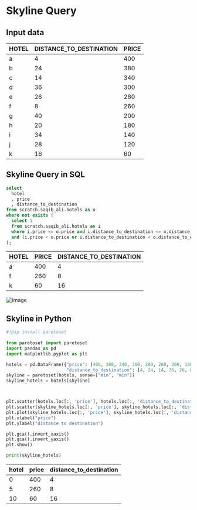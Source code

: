 # Skyline Query

## Input data

| HOTEL | DISTANCE_TO_DESTINATION | PRICE |
|-------|-------------------------|-------|
| a     | 4                       | 400   |
| b     | 24                      | 380   |
| c     | 14                      | 340   |
| d     | 36                      | 300   |
| e     | 26                      | 280   |
| f     | 8                       | 260   |
| g     | 40                      | 200   |
| h     | 20                      | 180   |
| i     | 34                      | 140   |
| j     | 28                      | 120   |
| k     | 16                      | 60    |

## Skyline Query in SQL

```sql
select 
  hotel
  , price
  , distance_to_destination
from scratch.saqib_ali.hotels as o
where not exists (
  select 1
  from scratch.saqib_ali.hotels as i
  where i.price <= o.price and i.distance_to_destination <= o.distance_to_destination
  and (i.price < o.price or i.distance_to_destination < o.distance_to_destination)
);
```

| HOTEL | PRICE | DISTANCE_TO_DESTINATION |
|-------|-------|-------------------------|
| a     | 400   | 4                       |
| f     | 260   | 8                       |
| k     | 60    | 16                      |


![image](https://github.com/structured-query-language/structured-query-language.github.io/assets/121721444/62ca294d-82b6-4418-a21a-334b182462ad)

## Skyline in Python

```python
#!pip install paretoset
 
from paretoset import paretoset
import pandas as pd
import matplotlib.pyplot as plt

hotels = pd.DataFrame({"price": [400, 380, 340, 300, 280, 260, 200, 180, 140, 120, 60], 
                       "distance_to_destination": [4, 24, 14, 36, 26, 8, 40, 20, 34, 28, 16]})
skyline = paretoset(hotels, sense=["min", "min"])
skyline_hotels = hotels[skyline]



plt.scatter(hotels.loc[:, 'price'], hotels.loc[:, 'distance_to_destination'], alpha=0.5)
plt.scatter(skyline_hotels.loc[:, 'price'], skyline_hotels.loc[:, 'distance_to_destination'], alpha=0.1, s=300)
plt.plot(skyline_hotels.loc[:, 'price'], skyline_hotels.loc[:, 'distance_to_destination'], alpha=0.1)
plt.xlabel("price")
plt.ylabel("distance to destination")

plt.gca().invert_xaxis()
plt.gca().invert_yaxis()
plt.show()

print(skyline_hotels)
```

|hotel|price|distance_to_destination|
|-----|-----|-----------------------|
| 0   |400  |                     4 |
| 5   |260  |                     8 |
| 10  |60   |                    16 |
